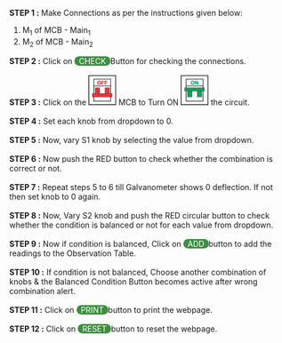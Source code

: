 **STEP 1 :** Make Connections as per the instructions given below:  
1.    M<sub>1</sub> of MCB - Main<sub>1</sub>  
2.    M<sub>2</sub> of MCB - Main<sub>2</sub>  
 
**STEP 2 :** Click on <span style="border-radius: 20px;
    background: #3e8e41;color: white;cursor: pointer;outline: none;">&nbsp; CHECK&nbsp; </span>Button for checking the connections. <br> <br>
**STEP 3 :** Click on the ![mcboff](images/mcb1.png)  MCB to Turn ON  ![mcbon](images/mcb2.png) the circuit. <br><br>
**STEP 4 :** Set each knob from dropdown to 0.<br><br>
**STEP 5 :** Now, vary S1 knob by selecting the value from dropdown.<br><br>
**STEP 6 :** Now push the RED button to check whether the combination is correct or not.<br><br>
**STEP 7 :** Repeat steps 5 to 6 till Galvanometer shows 0 deflection. If not then set knob to 0 again.<br><br>
**STEP 8 :** Now, Vary S2 knob and push the RED circular button to check whether the condition is balanced or not for each value from dropdown.<br><br>
**STEP 9 :** Now if condition is balanced, Click on <span style="border-radius: 20px;background: #3e8e41;color: white;cursor: pointer;outline: none;">&nbsp; ADD&nbsp; </span> button to add the readings to the Observation Table. <br><br> 
**STEP 10 :** If condition is not balanced, Choose another combination of knobs & the Balanced Condition Button becomes active after wrong combination alert.<br><br>
**STEP 11 :** Click on  <span style="border-radius: 20px;
    background: #3e8e41;color: white;cursor: pointer;outline: none;"> &nbsp; PRINT&nbsp; </span> button to print the webpage. <br><br>
**STEP 12 :** Click on  <span style="border-radius: 20px;
    background: #3e8e41;color: white;cursor: pointer;outline: none;"> &nbsp; RESET&nbsp; </span> button to reset the webpage. <br><br>  
